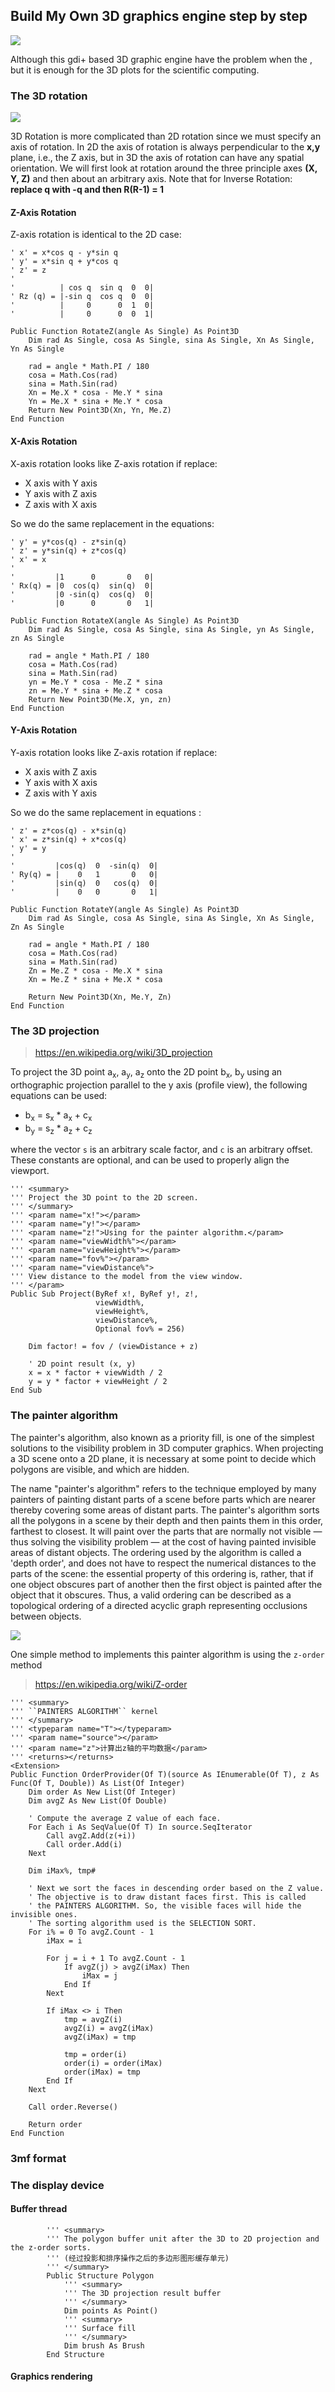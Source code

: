 ## Build My Own 3D graphics engine step by step

![](./screenshot.png)

Although this gdi+ based 3D graphic engine have the problem when the , but it is enough for the 3D plots for the scientific computing.

### The 3D rotation

![](./Previews.gif)

3D Rotation is more complicated than 2D rotation since we must specify an axis of rotation. In 2D the axis of rotation is always perpendicular to the **x,y** plane, i.e., the Z axis, but in 3D the axis of rotation can have any spatial orientation. We will first look at rotation around the three principle axes **(X, Y, Z)** and then about an arbitrary axis. Note that for Inverse Rotation: **replace q with -q and then R(R-1) = 1**

#### Z-Axis Rotation

Z-axis rotation is identical to the 2D case:

```vbnet
' x' = x*cos q - y*sin q
' y' = x*sin q + y*cos q
' z' = z
'
'          | cos q  sin q  0  0|
' Rz (q) = |-sin q  cos q  0  0|
'          |     0      0  1  0|
'          |     0      0  0  1|

Public Function RotateZ(angle As Single) As Point3D
    Dim rad As Single, cosa As Single, sina As Single, Xn As Single, Yn As Single

    rad = angle * Math.PI / 180
    cosa = Math.Cos(rad)
    sina = Math.Sin(rad)
    Xn = Me.X * cosa - Me.Y * sina
    Yn = Me.X * sina + Me.Y * cosa
    Return New Point3D(Xn, Yn, Me.Z)
End Function
```

#### X-Axis Rotation

X-axis rotation looks like Z-axis rotation if replace:

+ X axis with Y axis
+ Y axis with Z axis
+ Z axis with X axis

So we do the same replacement in the equations:
```vbnet
' y' = y*cos(q) - z*sin(q)
' z' = y*sin(q) + z*cos(q)
' x' = x
'
'         |1      0       0   0|
' Rx(q) = |0  cos(q)  sin(q)  0|
'         |0 -sin(q)  cos(q)  0|
'         |0      0       0   1|

Public Function RotateX(angle As Single) As Point3D
    Dim rad As Single, cosa As Single, sina As Single, yn As Single, zn As Single

    rad = angle * Math.PI / 180
    cosa = Math.Cos(rad)
    sina = Math.Sin(rad)
    yn = Me.Y * cosa - Me.Z * sina
    zn = Me.Y * sina + Me.Z * cosa
    Return New Point3D(Me.X, yn, zn)
End Function
```

#### Y-Axis Rotation

Y-axis rotation looks like Z-axis rotation if replace:

+ X axis with Z axis
+ Y axis with X axis
+ Z axis with Y axis

So we do the same replacement in equations :

```vbnet
' z' = z*cos(q) - x*sin(q)
' x' = z*sin(q) + x*cos(q)
' y' = y
'
'         |cos(q)  0  -sin(q)  0|
' Ry(q) = |    0   1       0   0|
'         |sin(q)  0   cos(q)  0|
'         |    0   0       0   1|

Public Function RotateY(angle As Single) As Point3D
    Dim rad As Single, cosa As Single, sina As Single, Xn As Single, Zn As Single

    rad = angle * Math.PI / 180
    cosa = Math.Cos(rad)
    sina = Math.Sin(rad)
    Zn = Me.Z * cosa - Me.X * sina
    Xn = Me.Z * sina + Me.X * cosa

    Return New Point3D(Xn, Me.Y, Zn)
End Function
```

### The 3D projection

> https://en.wikipedia.org/wiki/3D_projection

To project the 3D point a<sub>x</sub>, a<sub>y</sub>, a<sub>z</sub> onto the 2D point b<sub>x</sub>, b<sub>y</sub> using an orthographic projection parallel to the y axis (profile view), the following equations can be used:

+ b<sub>x</sub> = s<sub>x</sub> \* a<sub>x</sub> + c<sub>x</sub>
+ b<sub>y</sub> = s<sub>z</sub> \* a<sub>z</sub> + c<sub>z</sub>

where the vector ``s`` is an arbitrary scale factor, and ``c`` is an arbitrary offset. These constants are optional, and can be used to properly align the viewport.

```vbnet
''' <summary>
''' Project the 3D point to the 2D screen.
''' </summary>
''' <param name="x!"></param>
''' <param name="y!"></param>
''' <param name="z!">Using for the painter algorithm.</param>
''' <param name="viewWidth%"></param>
''' <param name="viewHeight%"></param>
''' <param name="fov%"></param>
''' <param name="viewDistance%">
''' View distance to the model from the view window.
''' </param>
Public Sub Project(ByRef x!, ByRef y!, z!,
                   viewWidth%,
                   viewHeight%,
                   viewDistance%,
                   Optional fov% = 256)

    Dim factor! = fov / (viewDistance + z)

    ' 2D point result (x, y)
    x = x * factor + viewWidth / 2
    y = y * factor + viewHeight / 2
End Sub
```

### The painter algorithm

The painter's algorithm, also known as a priority fill, is one of the simplest solutions to the visibility problem in 3D computer graphics. When projecting a 3D scene onto a 2D plane, it is necessary at some point to decide which polygons are visible, and which are hidden.

The name "painter's algorithm" refers to the technique employed by many painters of painting distant parts of a scene before parts which are nearer thereby covering some areas of distant parts. The painter's algorithm sorts all the polygons in a scene by their depth and then paints them in this order, farthest to closest. It will paint over the parts that are normally not visible — thus solving the visibility problem — at the cost of having painted invisible areas of distant objects. The ordering used by the algorithm is called a 'depth order', and does not have to respect the numerical distances to the parts of the scene: the essential property of this ordering is, rather, that if one object obscures part of another then the first object is painted after the object that it obscures. Thus, a valid ordering can be described as a topological ordering of a directed acyclic graph representing occlusions between objects.

![](./Painter's_algorithm.png)

One simple method to implements this painter algorithm is using the ``z-order`` method

> https://en.wikipedia.org/wiki/Z-order

```vbnet
''' <summary>
''' ``PAINTERS ALGORITHM`` kernel
''' </summary>
''' <typeparam name="T"></typeparam>
''' <param name="source"></param>
''' <param name="z">计算出z轴的平均数据</param>
''' <returns></returns>
<Extension>
Public Function OrderProvider(Of T)(source As IEnumerable(Of T), z As Func(Of T, Double)) As List(Of Integer)
    Dim order As New List(Of Integer)
    Dim avgZ As New List(Of Double)

    ' Compute the average Z value of each face.
    For Each i As SeqValue(Of T) In source.SeqIterator
        Call avgZ.Add(z(+i))
        Call order.Add(i)
    Next

    Dim iMax%, tmp#

    ' Next we sort the faces in descending order based on the Z value.
    ' The objective is to draw distant faces first. This is called
    ' the PAINTERS ALGORITHM. So, the visible faces will hide the invisible ones.
    ' The sorting algorithm used is the SELECTION SORT.
    For i% = 0 To avgZ.Count - 1
        iMax = i

        For j = i + 1 To avgZ.Count - 1
            If avgZ(j) > avgZ(iMax) Then
                iMax = j
            End If
        Next

        If iMax <> i Then
            tmp = avgZ(i)
            avgZ(i) = avgZ(iMax)
            avgZ(iMax) = tmp

            tmp = order(i)
            order(i) = order(iMax)
            order(iMax) = tmp
        End If
    Next

    Call order.Reverse()

    Return order
End Function
```

### 3mf format

### The display device
#### Buffer thread

```vbnet
        ''' <summary>
        ''' The polygon buffer unit after the 3D to 2D projection and the z-order sorts.
        ''' (经过投影和排序操作之后的多边形图形缓存单元)
        ''' </summary>
        Public Structure Polygon
            ''' <summary>
            ''' The 3D projection result buffer
            ''' </summary>
            Dim points As Point()
            ''' <summary>
            ''' Surface fill
            ''' </summary>
            Dim brush As Brush
        End Structure
```

#### Graphics rendering